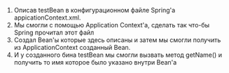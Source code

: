 1. Описав testBean в конфигурационном файле Spring'a appicationContext.xml. 
2. Мы смогли с помощью Application Context'a, сделать так что-бы Spring прочитал этот файл
3. Создал Bean'ы которые здесь описаны и затем мы смогли получить из ApplicationContext созданный Bean. 
4. И у созданного бина testBean мы смогли вызвать метод getName() и получить то имя которое было указано внутри Bean'a